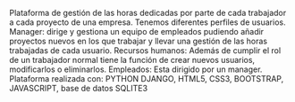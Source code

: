 Plataforma de gestión de las horas dedicadas por parte de cada trabajador a cada proyecto de una empresa. Tenemos diferentes perfiles de usuarios. 
Manager: dirige y gestiona un equipo de empleados pudiendo añadir proyectos nuevos en los que trabajar y llevar una gestión de las horas trabajadas de cada usuario. 
Recursos humanos: Además de cumplir el rol de un trabajador normal tiene la función de crear nuevos usuarios, modificarlos o eliminarlos. 
Empleados: Esta dirigido por un manager. 
Plataforma realizada con: PYTHON DJANGO, HTML5, CSS3, BOOTSTRAP, JAVASCRIPT, base de datos SQLITE3
